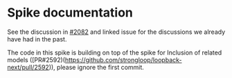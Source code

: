 # Spike documentation

See the discussion in
[#2082](https://github.com/strongloop/loopback-next/issues/2082) and linked
issue for the discussions we already have had in the past.

The code in this spike is building on top of the spike for Inclusion of related
models ([PR#2592)(https://github.com/strongloop/loopback-next/pull/2592)),
please ignore the first commit.
